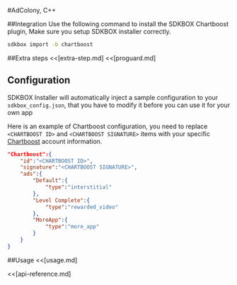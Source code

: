 <!--
Include Base: /Users/niteluo/Projects/store/doc/en/src/iap/v3-cpp
-->

#AdColony, C++

##Integration
Use the following command to install the SDKBOX Chartboost plugin, Make sure you setup SDKBOX installer correctly.
```bash
sdkbox import -b chartboost
```

##Extra steps
<<[extra-step.md]
<<[proguard.md]

## Configuration
SDKBOX Installer will automatically inject a sample configuration to your `sdkbox_config.json`, that you have to modify it before you can use it for your own app

Here is an example of Chartboost configuration, you need to replace `<CHARTBOOST ID>` and `<CHARTBOOST SIGNATURE>` items with your specific [Chartboost](https://www.chartboost.com) account information.
```json
"Chartboost":{
    "id":"<CHARTBOOST ID>",
    "signature":"<CHARTBOOST SIGNATURE>",
    "ads":{
        "Default":{
            "type":"interstitial"
        },
        "Level Complete":{
            "type":"rewarded_video"
        },
        "MoreApp":{
            "type":"more_app"
        }
    }
}
```

##Usage
<<[usage.md]

<<[api-reference.md]
